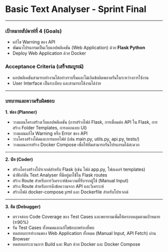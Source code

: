 # Basic Text Analyser - Sprint Final
---
### เป้าหมายสัปดาห์ที่ 4 (Goals)
*   แก้ไข Warning ของ API
*   พัฒนาโปรแกรมเป็นเว็บแอปพลิเคชัน (Web Application) ด้วย **Flask Python**
*   Deploy Web Application ด้วย Docker
### Acceptance Criteria (เสร็จสมบูรณ์)
* แอปพลิเคชันสามารถทำงานได้อย่างราบรื่นและไม่เกิดข้อผิดพลาดรันในระหว่างการใช้งาน
* User Interface เป็นระเบียบ และสามารถใช้งานได้ง่าย
---
### บทบาทและความรับผิดชอบ
**1. ฟอง (Planner)**
* วางแผนโครงสร้างเว็บแอปพลิเคชัน (การสร้างไฟล์ Flask, การเชื่อมต่อ API ใน Flask, การสร้าง Folder Templates, การออกแบบ UI)
* วางแผนแก้ไข Warning หรือ Error ของ API
* วางโครงสร้างโค้ดและการแยกไฟล์ (เช่น main.py, utils.py, api.py, tests/)
* วางแผนการสร้าง Docker Compose เพื่อให้ทีมสามารถรันโปรแกรมได้สะดวก
---
**2. นัท (Coder)**
* สร้างโครงสร้างโปรเจกต์สำหรับ Flask (เช่น ไฟล์ app.py, โฟลเดอร์ templates)
* นำฟังก์ชัน Text Analyser ที่มีอยู่มาใช้ใน Flask routes
* สร้าง Route สำหรับการวิเคราะห์ข้อความที่รับจากผู้ใช้ (Manual Input)
* สร้าง Route สำหรับการดึงข้อความจาก API และวิเคราะห์
* สร้างไฟล์ docker-compose.yml และ Dockerfile สำหรับโปรเจกต์
---
**3. คิม (Debugger)**
*   ตรวจสอบ Code Coverage ของ Test Cases และพยายามเพิ่มให้ครอบคลุมตามเป้าหมาย (≥90%)
*   รัน Test Cases ทั้งหมดและแก้ไขข้อบกพร่องที่พบ
*   ทดสอบการทำงานของ Web Application ทั้งหมด (Manual Input, API Fetch) ผ่าน Browser
*   ทดสอบกระบวนการ Build และ Run ด้วย Docker และ Docker Compose
